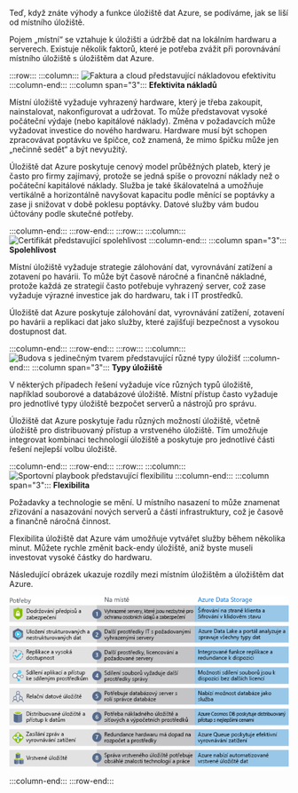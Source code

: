 Teď, když znáte výhody a funkce úložiště dat Azure, se podíváme, jak se liší od místního úložiště.

Pojem „místní“ se vztahuje k úložišti a údržbě dat na lokálním hardwaru a serverech. Existuje několik faktorů, které je potřeba zvážit při porovnávání místního úložiště s úložištěm dat Azure.

:::row:::
  :::column:::
    ![Faktura a cloud představující nákladovou efektivitu](../media/4-cost-effectiveness.png)
  :::column-end:::
    :::column span="3":::
**Efektivita nákladů**

Místní úložiště vyžaduje vyhrazený hardware, který je třeba zakoupit, nainstalovat, nakonfigurovat a udržovat. To může představovat vysoké počáteční výdaje (nebo kapitálové náklady). Změna v požadavcích může vyžadovat investice do nového hardwaru. Hardware musí být schopen zpracovávat poptávku ve špičce, což znamená, že mimo špičku může jen „nečinně sedět“ a být nevyužitý.

Úložiště dat Azure poskytuje cenový model průběžných plateb, který je často pro firmy zajímavý, protože se jedná spíše o provozní náklady než o počáteční kapitálové náklady. Služba je také škálovatelná a umožňuje vertikálně a horizontálně navyšovat kapacitu podle měnící se poptávky a zase ji snižovat v době poklesu poptávky. Datové služby vám budou účtovány podle skutečné potřeby.

:::column-end:::
:::row-end:::
:::row:::
  :::column:::
    ![Certifikát představující spolehlivost](../media/4-reliability.png)
  :::column-end:::
    :::column span="3":::
**Spolehlivost**

Místní úložiště vyžaduje strategie zálohování dat, vyrovnávání zatížení a zotavení po havárii. To může být časově náročné a finančně nákladné, protože každá ze strategií často potřebuje vyhrazený server, což zase vyžaduje výrazné investice jak do hardwaru, tak i IT prostředků.

Úložiště dat Azure poskytuje zálohování dat, vyrovnávání zatížení, zotavení po havárii a replikaci dat jako služby, které zajišťují bezpečnost a vysokou dostupnost dat.

:::column-end:::
:::row-end:::
:::row:::
  :::column:::
    ![Budova s jedinečným tvarem představující různé typy úložišť](../media/4-storage-types.png)
  :::column-end:::
    :::column span="3":::
**Typy úložiště**

V některých případech řešení vyžaduje více různých typů úložiště, například souborové a databázové úložiště. Místní přístup často vyžaduje pro jednotlivé typy úložiště bezpočet serverů a nástrojů pro správu.

Úložiště dat Azure poskytuje řadu různých možností úložiště, včetně úložiště pro distribuovaný přístup a vrstveného úložiště. Tím umožňuje integrovat kombinaci technologií úložiště a poskytuje pro jednotlivé části řešení nejlepší volbu úložiště.

:::column-end:::
:::row-end:::
:::row:::
  :::column:::
    ![Sportovní playbook představující flexibilitu](../media/4-agility.png)
  :::column-end:::
    :::column span="3":::
**Flexibilita**

Požadavky a technologie se mění. U místního nasazení to může znamenat zřizování a nasazování nových serverů a částí infrastruktury, což je časově a finančně náročná činnost.

Flexibilita úložiště dat Azure vám umožňuje vytvářet služby během několika minut. Můžete rychle změnit back-endy úložiště, aniž byste museli investovat vysoké částky do hardwaru.

Následující obrázek ukazuje rozdíly mezi místním úložištěm a úložištěm dat Azure.

![Obrázek znázorňující porovnání místního úložiště a úložiště dat Azure pro několik běžných obchodních potřeb](../media/4-Comparison.png)

  :::column-end:::
:::row-end:::
